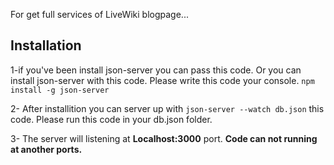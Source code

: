 For get full services of LiveWiki blogpage...

## Installation

1-if you've been install json-server you can pass this code. Or you can install json-server with this code. Please write this code your console.
`npm install -g json-server`



2- After installition you can server up with 
`json-server --watch db.json`
this code. Please run this code in your db.json folder.



3- The server will listening at **Localhost:3000** port. **Code can not running at another ports.**